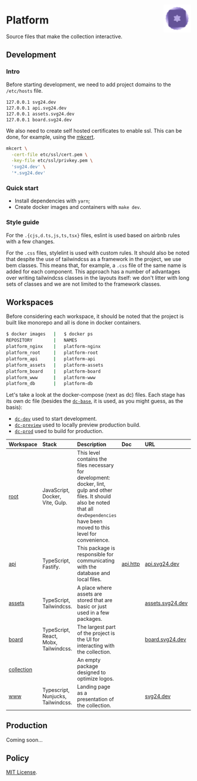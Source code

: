 <img
  align="right"
  width="75"
  height="75"
  alt="SVG24 logo"
  src="./packages/assets/src/images/logo.svg"
/>

# Platform

Source files that make the collection interactive.

## Development

### Intro

Before starting development, we need to add project domains to the `/etc/hosts` file.

```
127.0.0.1 svg24.dev
127.0.0.1 api.svg24.dev
127.0.0.1 assets.svg24.dev
127.0.0.1 board.svg24.dev
```

We also need to create self hosted certificates to enable ssl. This can be done, for example, using the [mkcert](https://github.com/FiloSottile/mkcert).

```sh
mkcert \
  -cert-file etc/ssl/cert.pem \
  -key-file etc/ssl/privkey.pem \
  'svg24.dev' \
  '*.svg24.dev'
```

### Quick start

- Install dependencies with `yarn`;
- Create docker images and containers with `make dev`.

### Style guide

For the `.{cjs,d.ts,js,ts,tsx}` files, eslint is used based on airbnb rules with a few changes.

For the `.css` files, stylelint is used with custom rules. It should also be noted that despite the use of tailwindcss as a framework in the project, we use bem classes. This means that, for example, a `.css` file of the same name is added for each component. This approach has a number of advantages over writing tailwindcss classes in the layouts itself: we don't litter with long sets of classes and we are not limited to the framework classes.

## Workspaces

Before considering each workspace, it should be noted that the project is built like monorepo and all is done in docker containers.

```sh
$ docker images   |   $ docker ps
REPOSITORY        |   NAMES
platform_nginx    |   platform-nginx
platform_root     |   platform-root
platform_api      |   platform-api
platform_assets   |   platform-assets
platform_board    |   platform-board
platform_www      |   platform-www
platform_db       |   platform-db
```

Let's take a look at the docker-compose (next as dc) files. Each stage has its own dc file (besides the [`dc-base`](./dc-base.yml), it is used, as you might guess, as the basis):

- [`dc-dev`](./dc-dev.yml) used to start development.
- [`dc-preview`](./dc-preview.yml) used to locally preview production build.
- [`dc-prod`](./dc-prod.yml) used to build for production.

| Workspace                                   | Stack                                 | Description                                                                                                                                                                                    | Doc                         | URL                                          | Status                                                                                                                                 |
| :------------------------------------------ | :------------------------------------ | :--------------------------------------------------------------------------------------------------------------------------------------------------------------------------------------------- | :-------------------------- | :------------------------------------------- | :------------------------------------------------------------------------------------------------------------------------------------- |
| [root](./package.json)                      | JavaScript, Docker, Vite, Gulp.       | This level contains the files necessary for development: docker, lint, gulp and other files. It should also be noted that all `devDependencies` have been moved to this level for convenience. |
| [api](./packages/api/package.json)          | TypeScript, Fastify.                  | This package is responsible for communicating with the database and local files.                                                                                                               | [api.http](./docs/api.http) | [api.svg24.dev](https://api.svg24.dev)       | [![](https://github.com/svg24/platform/workflows/api/badge.svg)](https://github.com/svg24/platform/actions?query=workflow%3Aapi)       |
| [assets](./packages/assets/package.json)    | TypeScript, Tailwindcss.              | A place where assets are stored that are basic or just used in a few packages.                                                                                                                 |                             | [assets.svg24.dev](https://assets.svg24.dev) | [![](https://github.com/svg24/platform/workflows/assets/badge.svg)](https://github.com/svg24/platform/actions?query=workflow%3Aassets) |
| [board](./packages/board/package.json)      | TypeScript, React, Mobx, Tailwindcss. | The largest part of the project is the UI for interacting with the collection.                                                                                                                 |                             | [board.svg24.dev](https://board.svg24.dev)   | [![](https://github.com/svg24/platform/workflows/board/badge.svg)](https://github.com/svg24/platform/actions?query=workflow%3Aboard)   |
| [collection](./packages/board/package.json) |                                       | An empty package designed to optimize logos.                                                                                                                                                   |
| [www](./packages/www/package.json)          | Typescript, Nunjucks, Tailwindcss.    | Landing page as a presentation of the collection.                                                                                                                                              |                             | [svg24.dev](https://www.svg24.dev)           | [![](https://github.com/svg24/platform/workflows/www/badge.svg)](https://github.com/svg24/platform/actions?query=workflow%3Awww)       |

## Production

Coming soon...

## Policy

[MIT License](./LICENSE).
